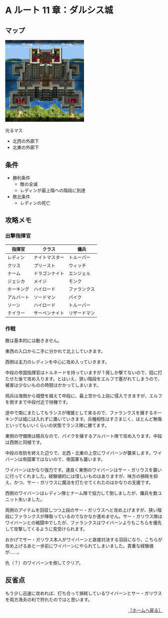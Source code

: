 # A ルート 11 章：ダルシス城

## マップ

<div>
  <img src="../images/Chapter11A/Map11A.jpg" width="50%">
</div>

光るマス
- 北西の外廊下
- 北東の外廊下

## 条件

- 勝利条件
    - 敵の全滅
    - レディンが最上階への階段に到達
- 敗北条件
    - レディンの死亡

## 攻略メモ

### 出撃指揮官

|指揮官|クラス|傭兵|
|---|---|---|
|レディン|ナイトマスター|トルーパー|
|クリス|プリースト|ウィッチ|
|ナーム|ドラゴンナイト|エンジェル|
|ジェシカ|メイジ|モンク|
|ホーキング|ハイロード|ファランクス|
|アルバート|ソードマン|パイク|
|ソーン|ハイロード|トルーパー|
|テイラー|サーペンナイト|リザードマン|

### 作戦

敵は基本的には動きません。

東西の入口から二手に分かれて北上していきます。

西側は主力のレディンを中心に攻め入っていきます。

中段の帝国指揮官はトルネードを持っていますが 1 発しか撃てないので、囮に打たせた後で攻め入ります。とはいえ、狭い階段をエルフで塞がれてしまうので、被害は少ないものの時間はかかってしまいます。

飛兵は海側から城壁を越えて中段に、最上空から上段に侵入できますが、エルフを倒すまで中段付近で待機です。

途中で南にまたしてもランスが増援として来るので、ファランクスを擁するホーキングは城には入れずに置いていきます。兵種相性はすさまじく、ほとんど無傷といってもいいくらいの状態でランス隊に勝てます。

東側の守備隊は騎兵なので、パイクを擁するアルバート隊で攻め入ります。中段は西側と同様です。

中段の攻防を終えた辺りで、北西・北東の上空にワイバーンが襲来します。ワイバーンは帝国軍ではないので、帝国軍も襲います。

ワイバーンはかなり強力です。運良く東側のワイバーンはサー・ガリウスを襲いに行ってくれました。経験値的には惜しいものはありますが、味方の損耗を抑え、かつ、サー・ガリウスに魔法を打たせてくれたのはかなりの支援です。

西側のワイバーンはレディン隊とナーム隊で協力して倒しましたが、傭兵を数ユニット失いました。

両側のアイテムを回収しつつ上段のサー・ガリウスへと攻め上げますが、狭い階段にファランクスが陣取っているのでなかなか進めません。サー・ガリウス隊はワイバーンとの戦闘中でしたが、ファランクスはワイバーンよりもこちらを優先して攻撃してくるように見受けられます。

おかげでサー・ガリウス本人がワイバーンと直接対決する羽目になり、こちらが攻め上げるあと一歩前にワイバーンにやられてしまいました。貴重な経験値が……。

仇（？）のワイバーンを倒してクリア。

## 反省点

もう少し迅速に攻めれば、打ち合って損耗しているワイバーンとサー・ガリウスを両方漁夫の利で狩れたのではと思います。

<div align="right">
  <a href="../README.md">［ホームへ戻る］</a>
</div>
